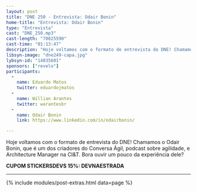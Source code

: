 ```yaml
---
layout: post
title: "DNE 250 - Entrevista: Odair Bonin"
home-title: "Entrevista: Odair Bonin"
type: "Entrevista"
cast: "DNE_250.mp3"
cast-length: "70825590"
cast-time: "01:13:47"
description: "Hoje voltamos com o formato de entrevista do DNE! Chamamos o Odair Bonin, que é um dos criadores do Conversa Ágil, podcast sobre agilidade, e Architecture Manager na CI&T. Bora ouvir um pouco da experiência dele?"
libsyn-image: "dne249-capa.jpg"
lybsyn-id: "14035601"
sponsors: ["revelo"]
participants:
  -
    name: Eduardo Matos
    twitter: eduardojmatos
  -
    name: Willian Arantes
    twitter: warantesbr
  -
    name: Odair Bonin
    link: https://www.linkedin.com/in/odairbonin/

---
```


Hoje voltamos com o formato de entrevista do DNE! Chamamos o Odair Bonin, que é um dos criadores do Conversa Ágil, podcast sobre agilidade, e Architecture Manager na CI&T. Bora ouvir um pouco da experiência dele?


<strong>CUPOM STICKERSDEVS 15%: DEVNAESTRADA</strong>

---

{% include modules/post-extras.html data=page %}
